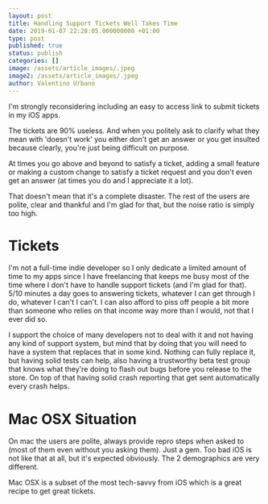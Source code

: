 ```yaml
---
layout: post
title: Handling Support Tickets Well Takes Time
date: 2019-01-07 22:28:05.000000000 +01:00
type: post
published: true
status: publish
categories: []
image: /assets/article_images/.jpeg
image2: /assets/article_images/.jpeg
author: Valentino Urbano
---
```


‪I'm strongly reconsidering including an easy to access link to submit tickets in my iOS apps.‬

‪The tickets are 90% useless. And when you politely ask to clarify what they mean with 'doesn't work' you either don't get an answer or you get insulted because clearly, you're just being difficult on purpose.‬

At times you go above and beyond to satisfy a ticket, adding a small feature or making a custom change to satisfy a ticket request and you don't even get an answer (at times you do and I appreciate it a lot).

That doesn't mean that it's a complete disaster. The rest of the users are polite, clear and thankful and I'm glad for that, but the noise ratio is simply too high.

# Tickets

I'm not a full-time indie developer so I only dedicate a limited amount of time to my apps since I have freelancing that keeps me busy most of the time where I don't have to handle support tickets (and I'm glad for that). 5/10 minutes a day goes to answering tickets, whatever I can get through I do, whatever I can't I can't. I can also afford to piss off people a bit more than someone who relies on that income way more than I would, not that I ever did so.

I support the choice of many developers not to deal with it and not having any kind of support system, but mind that by doing that you will need to have a system that replaces that in some kind. Nothing can fully replace it, but having solid tests can help, also having a trustworthy beta test group that knows what they're doing to flash out bugs before you release to the store. On top of that having solid crash reporting that get sent automatically every crash helps.

# Mac OSX Situation

On mac the users are polite, always provide repro steps when asked to (most of them even without you asking them). Just a gem. Too bad iOS is not like that at all, but it's expected obviously. The 2 demographics are very different.

Mac OSX is a subset of the most tech-savvy from iOS which is a great recipe to get great tickets.
